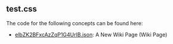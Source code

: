 ## test\.css

The code for the following concepts can be found here: 

- [elbZK2BFxcAzZqP1G4UrIB.json](elbZK2BFxcAzZqP1G4UrIB.json): A New Wiki Page \(Wiki Page\)
